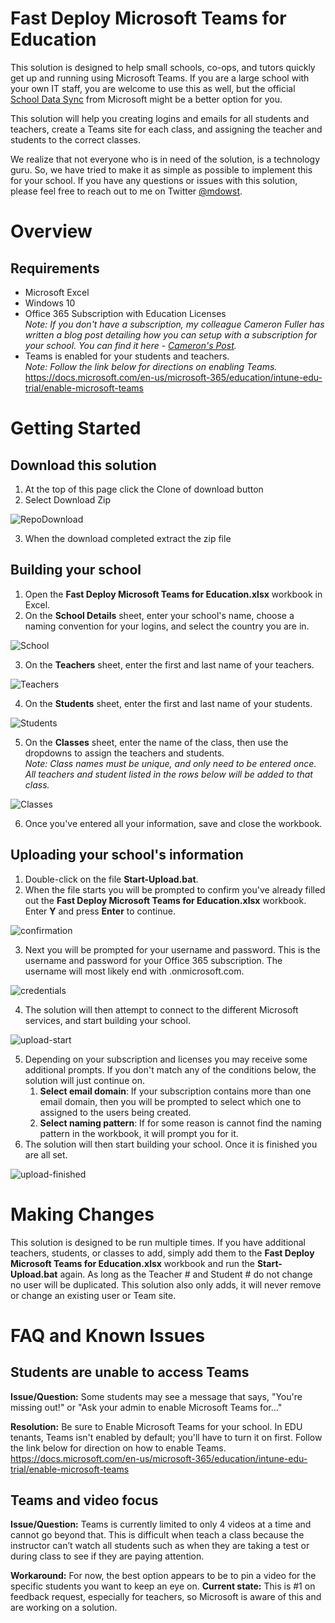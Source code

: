 # Fast Deploy Microsoft Teams for Education

This solution is designed to help small schools, co-ops, and tutors quickly get up and running using Microsoft Teams. If you are a large school with your own IT staff, you are welcome to use this as well, but the official [School Data Sync](https://sds.microsoft.com/) from Microsoft might be a better option for you. 

This solution will help you creating logins and emails for all students and teachers, create a Teams site for each class, and assigning the teacher and students to the correct classes.

We realize that not everyone who is in need of the solution, is a technology guru. So, we have tried to make it as simple as possible to implement this for your school. If you have any questions or issues with this solution, please feel free to reach out to me on Twitter [@mdowst](https://twitter.com/MDowst).

# Overview
## Requirements
- Microsoft Excel
- Windows 10
- Office 365 Subscription with Education Licenses\
*Note: If you don't have a subscription, my colleague Cameron Fuller has written a blog post detailing how you can setup with a subscription for your school. You can find it here - [Cameron's Post](https://www.catapultsystems.com/blogs/how-to-build-your-school-in-microsoft-teams/).*
- Teams is enabled for your students and teachers.\
*Note: Follow the link below for directions on enabling Teams.*\
https://docs.microsoft.com/en-us/microsoft-365/education/intune-edu-trial/enable-microsoft-teams

# Getting Started

## Download this solution
1. At the top of this page click the Clone of download button
2. Select Download Zip

![RepoDownload](Screenshots/RepoDownload.png)

3. When the download completed extract the zip file

## Building your school
1. Open the **Fast Deploy Microsoft Teams for Education.xlsx** workbook in Excel.
2. On the **School Details** sheet, enter your school's name, choose a naming convention for your logins, and select the country you are in.

![School](Screenshots/School.png)

3. On the **Teachers** sheet, enter the first and last name of your teachers.

![Teachers](Screenshots/Teachers.png)

4. On the **Students** sheet, enter the first and last name of your students.

![Students](Screenshots/Students.png)

5. On the **Classes** sheet, enter the name of the class, then use the dropdowns to assign the teachers and students.\
*Note: Class names must be unique, and only need to be entered once. All teachers and student listed in the rows below will be added to that class.*

![Classes](Screenshots/Classes.png)

6. Once you've entered all your information, save and close the workbook.

## Uploading your school's information
1. Double-click on the file **Start-Upload.bat**.
2. When the file starts you will be prompted to confirm you've already filled out the **Fast Deploy Microsoft Teams for Education.xlsx** workbook. Enter **Y** and press **Enter** to continue.

![confirmation](Screenshots/confirmation.png)

3. Next you will be prompted for your username and password. This is the username and password for your Office 365 subscription. The username will most likely end with .onmicrosoft.com.

![credentials](Screenshots/credentials.png)

4. The solution will then attempt to connect to the different Microsoft services, and start building your school.

![upload-start](Screenshots/upload-start.png)

5. Depending on your subscription and licenses you may receive some additional prompts. If you don't match any of the conditions below, the solution will just continue on. 
    1. __Select email domain__: If your subscription contains more than one email domain, then you will be prompted to select which one to assigned to the users being created.
    2. __Select naming pattern__: If for some reason is cannot find the naming pattern in the workbook, it will prompt you for it.
6. The solution will then start building your school. Once it is finished you are all set.

![upload-finished](Screenshots/upload-finished.png)


# Making Changes
This solution is designed to be run multiple times. If you have additional teachers, students, or classes to add, simply add them to the **Fast Deploy Microsoft Teams for Education.xlsx** workbook and run the **Start-Upload.bat** again. As long as the Teacher # and Student # do not change no user will be duplicated. This solution also only adds, it will never remove or change an existing user or Team site.  

# FAQ and Known Issues
## Students are unable to access Teams
**Issue/Question:** Some students may see a message that says, "You're missing out!" or "Ask your admin to enable Microsoft Teams for..."

**Resolution:** Be sure to Enable Microsoft Teams for your school. In EDU tenants, Teams isn't enabled by default; you'll have to turn it on first. Follow the link below for direction on how to enable Teams.
https://docs.microsoft.com/en-us/microsoft-365/education/intune-edu-trial/enable-microsoft-teams


## Teams and video focus
**Issue/Question:** Teams is currently limited to only 4 videos at a time and cannot go beyond that. This is difficult when teach a class because the instructor can’t watch all students such as when they are taking a test or during class to see if they are paying attention. 

**Workaround:** For now, the best option appears to be to pin a video for the specific students you want to keep an eye on. 
**Current state:** This is #1 on feedback request, especially for teachers, so Microsoft is aware of this and are working on a solution.

